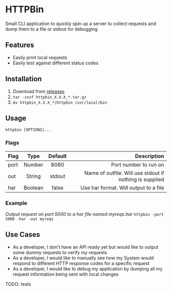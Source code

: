 # HTTPBin
Small CLI application to quickly spin up a server to collect requests and dump them to a file or stdout for debugging

## Features
 * Easily print local requests
 * Easily test against different status codes

## Installation

1. Download from [releases](https://github.com/bmpickford/httpbin/releases/latest)
1. `tar -zxvf httpbin_X.X.X_*.tar.gz`
1. `mv httpbin_X.X.X_*/httpbin /usr/local/bin`


## Usage

`httpbin [OPTIONS]...`

### Flags
| Flag | Type    | Default | Description |
| ---- |:-------:|:-------:| -----:|
| port | Number  | 8080    | Port number to run on |
| out  | String  | stdout  | Name of outfile. Will use stdout if nothing is supplied |
| har  | Boolean | false   | Use har format. Will output to a file |


### Example
*Output request on port 5000 to a har file named myreqs.har*
`httpbin -port 5000 -har -out myreqs`


## Use Cases
 * As a developer, I don't have an API ready yet but would like to output some dummy requests to verify my requests
 * As a developer, I would like to manually see how my System would respond to different HTTP response codes for a specific request
 * As a developer, I would like to debug my application by dumping all my request information being sent with local changes

TODO: tests